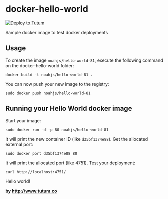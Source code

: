 docker-hello-world
==================

[![Deploy to Tutum](https://s.tutum.co/deploy-to-tutum.svg)](https://dashboard.tutum.co/stack/deploy/)

Sample docker image to test docker deployments


Usage
-----

To create the image `noahjs/hello-world-81`, execute the following command on the docker-hello-world folder:

	docker build -t noahjs/hello-world-81 .

You can now push your new image to the registry:

	sudo docker push noahjs/hello-world-81


Running your Hello World docker image
-------------------------------------

Start your image:

	sudo docker run -d -p 80 noahjs/hello-world-81

It will print the new container ID (like `d35bf1374e88`). Get the allocated external port:

	sudo docker port d35bf1374e88 80

It will print the allocated port (like 4751). Test your deployment:

	curl http://localhost:4751/


Hello world!

**by http://www.tutum.co**
